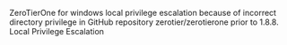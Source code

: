 ZeroTierOne for windows local privilege escalation because of incorrect directory privilege in GitHub repository zerotier/zerotierone prior to 1.8.8. Local Privilege Escalation